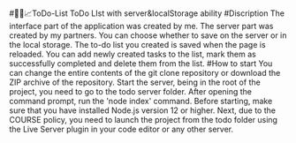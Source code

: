 #📝🚀📈ToDo-List
ToDo LIst with server&amp;localStorage ability
#Discription
The interface part of the application was created by me. The server part was created by my partners. You can choose whether to save on the server or in the local storage. The to-do list you created is saved when the page is reloaded. You can add newly created tasks to the list, mark them as successfully completed and delete them from the list.
#How to start
You can change the entire contents of the git clone repository or download the ZIP archive of the repository. Start the server, being in the root of the project, you need to go to the todo server folder. After opening the command prompt, run the 'node index' command. Before starting, make sure that you have installed Node.js version 12 or higher. Next, due to the COURSE policy, you need to launch the project from the todo folder using the Live Server plugin in your code editor or any other server.
